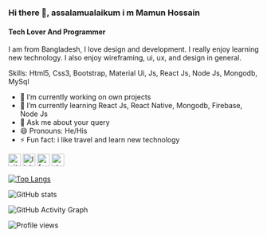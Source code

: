 ### Hi there 👋, assalamualaikum i m Mamun Hossain 
#### Tech Lover And Programmer

I am from Bangladesh, I love design and development. I really enjoy learning new technology. I also enjoy wireframing, ui, ux, and design in general.

Skills: Html5, Css3, Bootstrap, Material Ui, Js, React Js, Node Js, Mongodb, MySql

- 🔭 I’m currently working on own projects 
- 🌱 I’m currently learning React Js, React Native, Mongodb, Firebase, Node Js 
- 💬 Ask me about your query 
- 😄 Pronouns: He/His 
- ⚡ Fun fact: i like travel and learn new technology 


[<img src='https://cdn.jsdelivr.net/npm/simple-icons@3.0.1/icons/github.svg' alt='github' height='25'>](https://github.com/hossainmamun)  [<img src='https://cdn.jsdelivr.net/npm/simple-icons@3.0.1/icons/linkedin.svg' alt='linkedin' height='25'>](https://www.linkedin.com/in/www.linkedin.com/in/mamun-hossain-2021/)  [<img src='https://cdn.jsdelivr.net/npm/simple-icons@3.0.1/icons/facebook.svg' alt='facebook' height='25'>](https://www.facebook.com/https://www.facebook.com/mamunhossain.mamun.2021/)  [<img src='https://cdn.jsdelivr.net/npm/simple-icons@3.0.1/icons/stackoverflow.svg' alt='stackoverflow' height='25'>](https://stackoverflow.com/users/https://stackoverflow.com/users/14724928/hossain-mamun?tab=profile)  

[![Top Langs](https://github-readme-stats.vercel.app/api/top-langs/?username=hossainmamun)](https://github.com/anuraghazra/github-readme-stats)

![GitHub stats](https://github-readme-stats.vercel.app/api?username=hossainmamun&show_icons=true)  

![GitHub Activity Graph](https://activity-graph.herokuapp.com/graph?username=hossainmamun)  

![Profile views](https://gpvc.arturio.dev/hossainmamun)  
